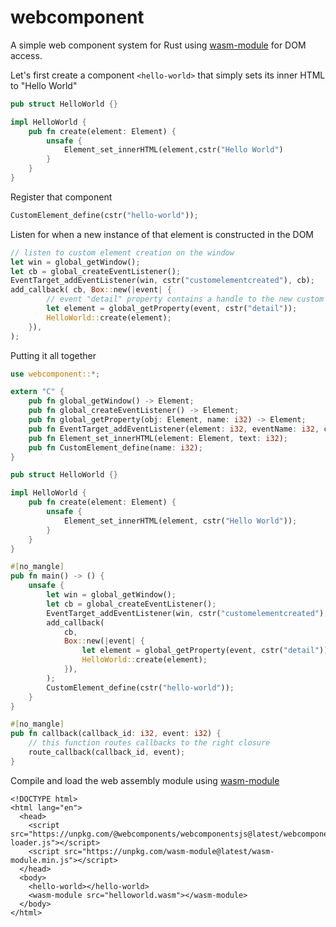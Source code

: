 # webcomponent
A simple web component system for Rust using [wasm-module](https://github.com/richardanaya/wasm-module) for DOM access.

Let's first create a component `<hello-world>` that simply sets its inner HTML to "Hello World"

```rust
pub struct HelloWorld {}

impl HelloWorld {
    pub fn create(element: Element) {
        unsafe {
            Element_set_innerHTML(element,cstr("Hello World")
        }
    }
}
```

Register that component

```rust
CustomElement_define(cstr("hello-world"));
```

Listen for when a new instance of that element is constructed in the DOM

```rust
// listen to custom element creation on the window
let win = global_getWindow();
let cb = global_createEventListener();
EventTarget_addEventListener(win, cstr("customelementcreated"), cb);
add_callback( cb, Box::new(|event| {
        // event "detail" property contains a handle to the new custom element
        let element = global_getProperty(event, cstr("detail"));
        HelloWorld::create(element);
    }),
);
```

Putting it all together

```rust
use webcomponent::*;

extern "C" {
    pub fn global_getWindow() -> Element;
    pub fn global_createEventListener() -> Element;
    pub fn global_getProperty(obj: Element, name: i32) -> Element;
    pub fn EventTarget_addEventListener(element: i32, eventName: i32, callback: i32) -> i32;
    pub fn Element_set_innerHTML(element: Element, text: i32);
    pub fn CustomElement_define(name: i32);
}

pub struct HelloWorld {}

impl HelloWorld {
    pub fn create(element: Element) {
        unsafe {
            Element_set_innerHTML(element, cstr("Hello World"));
        }
    }
}

#[no_mangle]
pub fn main() -> () {
    unsafe {
        let win = global_getWindow();
        let cb = global_createEventListener();
        EventTarget_addEventListener(win, cstr("customelementcreated"), cb);
        add_callback(
            cb,
            Box::new(|event| {
                let element = global_getProperty(event, cstr("detail"));
                HelloWorld::create(element);
            }),
        );
        CustomElement_define(cstr("hello-world"));
    }
}

#[no_mangle]
pub fn callback(callback_id: i32, event: i32) {
    // this function routes callbacks to the right closure
    route_callback(callback_id, event);
}
```

Compile and load the web assembly module using [wasm-module](https://github.com/richardanaya/wasm-module)

```
<!DOCTYPE html>
<html lang="en">
  <head>
    <script src="https://unpkg.com/@webcomponents/webcomponentsjs@latest/webcomponents-loader.js"></script>
    <script src="https://unpkg.com/wasm-module@latest/wasm-module.min.js"></script>
  </head>
  <body>
    <hello-world></hello-world>
    <wasm-module src="helloworld.wasm"></wasm-module>
  </body>
</html>
```
